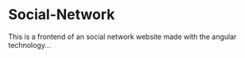 # Social-Network
This is a frontend of an social network website made with the angular technology...
